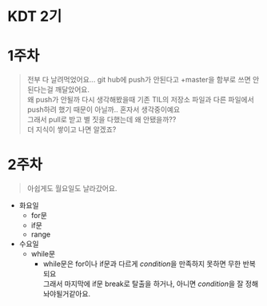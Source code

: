 # KDT 2기 

# 1주차

> 전부 다 날려먹었어요... git hub에 push가 안된다고 +master을 함부로 쓰면 안된다는걸 깨달았어요.  
왜 push가 안될까 다시 생각해봤을때 기존 TIL의 저장소 파일과 다른 파일에서  
push하려 했기 때문이 아닐까.. 혼자서 생각중이예요  
그래서 pull로 받고 별 짓을 다했는데 왜 안됐을까??  
더 지식이 쌓이고 나면 알겠죠?

# 2주차

> 아쉽게도 월요일도 날라갔어요.

+ 화요일
    + for문
    + if문
    + range
+ 수요일
    + while문
        * while문은 for이나 if문과 다르게 *condition*을 만족하지 못하면 무한 반복되요  
        그래서 마지막에 if문 break로 탈출을 하거나, 아니면 *condition*을 잘 정해놔야될거같아요.